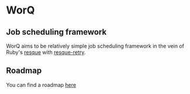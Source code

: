 
# WorQ 

## Job scheduling framework

WorQ aims to be relatively simple job scheduling framework in the vein of Ruby's 
 [resque](https://github.com/resque/resque) with [resque-retry](https://github.com/lantins/resque-retry).
 
## Roadmap

You can find a roadmap [here](doc/roadmap.md)
 


